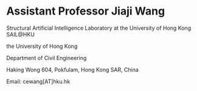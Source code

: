 # Assistant Professor Jiaji Wang
Structural Artificial Intelligence Laboratory at the University of Hong Kong SAIL@HKU

the University of Hong Kong

Department of Civil Engineering

Haking Wong 604, Pokfulam, Hong Kong SAR, China

Email: cewang[AT]hku.hk
